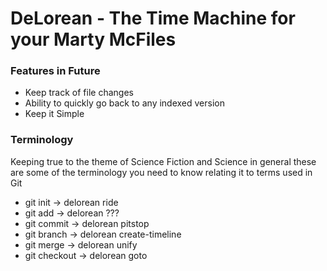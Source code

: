 # DeLorean - The Time Machine for your Marty McFiles

### Features in Future
* Keep track of file changes
* Ability to quickly go back to any indexed version
* Keep it Simple

### Terminology
Keeping true to the theme of Science Fiction and Science in general these are
some of the terminology you need to know relating it to terms used in Git
* git init     -> delorean ride
* git add      -> delorean ???
* git commit   -> delorean pitstop
* git branch   -> delorean create-timeline
* git merge    -> delorean unify
* git checkout -> delorean goto